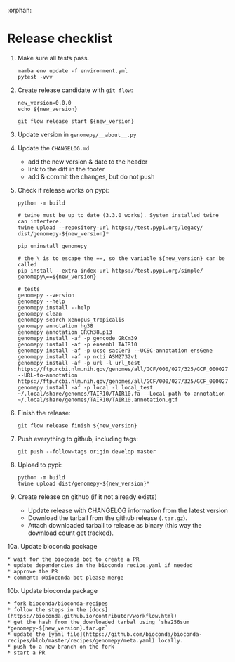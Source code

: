 :orphan:

# Release checklist

1. Make sure all tests pass.

    ```shell
    mamba env update -f environment.yml
    pytest -vvv
    ```

2. Create release candidate with `git flow`:

    ```shell
    new_version=0.0.0
    echo ${new_version}
    
    git flow release start ${new_version}
    ```

3. Update version in `genomepy/__about__.py`

4. Update the `CHANGELOG.md`

    * add the new version & date to the header
    * link to the diff in the footer
    * add & commit the changes, but do not push

5. Check if release works on pypi:

    ```shell
    python -m build

    # twine must be up to date (3.3.0 works). System installed twine can interfere.
    twine upload --repository-url https://test.pypi.org/legacy/ dist/genomepy-${new_version}*

    pip uninstall genomepy

    # the \ is to escape the ==, so the variable ${new_version} can be called
    pip install --extra-index-url https://test.pypi.org/simple/ genomepy\==${new_version}

    # tests
    genomepy --version
    genomepy --help
    genomepy install --help
    genomepy clean
    genomepy search xenopus_tropicalis
    genomepy annotation hg38
    genomepy annotation GRCh38.p13
    genomepy install -af -p gencode GRCm39
    genomepy install -af -p ensembl TAIR10
    genomepy install -af -p ucsc sacCer3 --UCSC-annotation ensGene
    genomepy install -af -p ncbi ASM2732v1
    genomepy install -af -p url -l url_test https://ftp.ncbi.nlm.nih.gov/genomes/all/GCF/000/027/325/GCF_000027325.1_ASM2732v1/GCF_000027325.1_ASM2732v1_genomic.fna.gz --URL-to-annotation https://ftp.ncbi.nlm.nih.gov/genomes/all/GCF/000/027/325/GCF_000027325.1_ASM2732v1/GCF_000027325.1_ASM2732v1_genomic.gff.gz
    genomepy install -af -p local -l local_test ~/.local/share/genomes/TAIR10/TAIR10.fa --Local-path-to-annotation ~/.local/share/genomes/TAIR10/TAIR10.annotation.gtf
    ```

6. Finish the release:

    ```shell
    git flow release finish ${new_version}
    ```

7. Push everything to github, including tags:

    ```shell
    git push --follow-tags origin develop master
    ```

8. Upload to pypi:

    ```shell
    python -m build
    twine upload dist/genomepy-${new_version}*
    ```

9. Create release on github (if it not already exists)

    * Update release with CHANGELOG information from the latest version
    * Download the tarball from the github release (`.tar.gz`).
    * Attach downloaded tarball to release as binary (this way the download count get tracked).

10a. Update bioconda package

    * wait for the bioconda bot to create a PR
    * update dependencies in the bioconda recipe.yaml if needed
    * approve the PR
    * comment: @bioconda-bot please merge

10b. Update bioconda package

    * fork bioconda/bioconda-recipes
    * follow the steps in the [docs](https://bioconda.github.io/contributor/workflow.html)
    * get the hash from the downloaded tarbal using `sha256sum *genomepy-${new_version}.tar.gz`
    * update the [yaml file](https://github.com/bioconda/bioconda-recipes/blob/master/recipes/genomepy/meta.yaml) locally.
    * push to a new branch on the fork
    * start a PR
